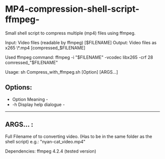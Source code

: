 # MP4-compression-shell-script-ffmpeg-
Small shell script to compress multiple (mp4) files using ffmpeg.

Input:  Video files (readable by ffmpeg) [$FILENAME]
Output: Video files as x265 \*.mp4 [compressed_$FILENAME]

Used ffmpeg command:  ffmpeg -i \"\$FILENAME\" -vcodec libx265 -crf 28 comressed_\"\$FILENAME\"

Usage: sh Compress_with_ffmpeg.sh [Option] [ARGS...]

Options:
  ----------------------------------------
  -  Option    Meaning                   -
  -    -h      Display help dialogue     -
  ________________________________________

ARGS... :
  ----------------------------------------
  Full Filename of to converting video. (Has to be in the same folder as the shell script)
    e.g.: "nyan-cat_video.mp4"


Dependencies:
  ffmpeg 4.2.4 (tested version)
